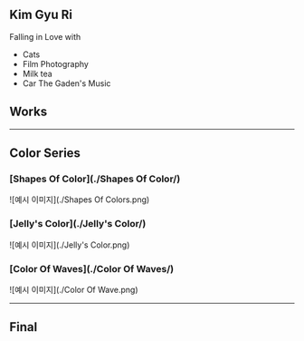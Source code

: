 ## Kim Gyu Ri
Falling in Love with
* Cats
* Film Photography
* Milk tea
* Car The Gaden's Music

## Works
---
## Color Series
### [Shapes Of Color](./Shapes Of Color/)
![예시 이미지](./Shapes Of Colors.png)

### [Jelly's Color](./Jelly's Color/)
![예시 이미지](./Jelly's Color.png)

### [Color Of Waves](./Color Of Waves/)
![예시 이미지](./Color Of Wave.png)

---
## Final
